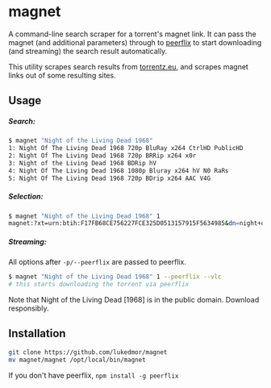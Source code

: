 # magnet

A command-line search scraper for a torrent's magnet link. It can pass the magnet (and additional parameters) through to [peerflix](http://github.com/mafintosh/peerflix) to start downloading (and streaming) the search result automatically.

This utility scrapes search results from [torrentz.eu](http://www.torrentz.eu), and scrapes magnet links out of some resulting sites.

## Usage

##### Search:
```bash
$ magnet "Night of the Living Dead 1968"
1: Night Of The Living Dead 1968 720p BluRay x264 CtrlHD PublicHD
2: Night Of The Living Dead 1968 720p BRRip x264 x0r
3: Night of the Living Dead 1968 BDRip hV
4: Night Of The Living Dead 1968 1080p Bluray x264 hV N0 RaRs
5: Night Of The Living Dead 1968 720p BDrip x264 AAC V4G
```

##### Selection:
```bash
$ magnet "Night of the Living Dead 1968" 1
magnet:?xt=urn:btih:F17FB68CE756227FCE325D0513157915F5634985&dn=night+of+the+living+dead+1968+720p+brrip+x264+x0r&tr=udp%3A%2F%2Fopen.demonii.com%3A1337%2Fannounce
```

##### Streaming:
All options after `-p/--peerflix` are passed to peerflix.
```bash
$ magnet "Night of the Living Dead 1968" 1 --peerflix --vlc
# this starts downloading the torrent via peerflix
```

Note that Night of the Living Dead [1968] is in the public domain. Download responsibly.

## Installation

```bash
git clone https://github.com/lukedmor/magnet
mv magnet/magnet /opt/local/bin/magnet
```

If you don't have peerflix, `npm install -g peerflix`
